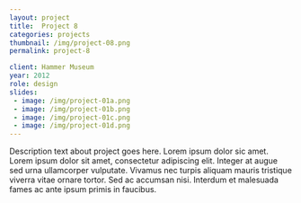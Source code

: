 ```yaml
---
layout: project
title:  Project 8
categories: projects
thumbnail: /img/project-08.png
permalink: project-8

client: Hammer Museum
year: 2012
role: design
slides:
 - image: /img/project-01a.png
 - image: /img/project-01b.png
 - image: /img/project-01c.png
 - image: /img/project-01d.png
---
```


Description text about project goes here. Lorem ipsum dolor sic amet. Lorem ipsum dolor sit amet, consectetur adipiscing elit. Integer at augue sed urna ullamcorper vulputate. Vivamus nec turpis aliquam mauris tristique viverra vitae ornare tortor. Sed ac accumsan nisi. Interdum et malesuada fames ac ante ipsum primis in faucibus. 